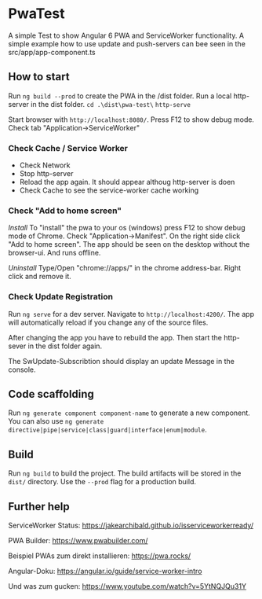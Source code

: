 # PwaTest

A simple Test to show Angular 6 PWA and ServiceWorker functionality.
A simple example how to use update and push-servers can bee seen in the src/app/app-component.ts

## How to start
Run  `ng build --prod` to create the PWA in the /dist folder.
Run a local http-server in the dist folder.
`cd .\dist\pwa-test\`
`http-serve`

Start browser with `http://localhost:8080/`.
Press F12 to show debug mode. 
Check tab "Application->ServiceWorker"

### Check Cache / Service Worker
- Check Network
- Stop http-server 
- Reload the app again. It should appear althoug http-server is doen
- Check Cache to see the service-worker cache working

### Check "Add to home screen"
*Install*
To "install" the pwa to your os (windows) press F12 to show debug mode of Chrome.
Check "Application->Manifest".
On the right side click "Add to home screen".
The app should be seen on the desktop without the browser-ui.
And runs offline.

*Uninstall*
Type/Open "chrome://apps/" in the chrome address-bar.
Right click and remove it.

### Check Update Registration
Run `ng serve` for a dev server. Navigate to `http://localhost:4200/`. 
The app will automatically reload if you change any of the source files.

After changing the app you have to rebuild the app.
Then start the http-sever in the dist folder again.

The SwUpdate-Subscribtion should display an update Message in the console.

## Code scaffolding

Run `ng generate component component-name` to generate a new component. You can also use `ng generate directive|pipe|service|class|guard|interface|enum|module`.

## Build

Run `ng build` to build the project. The build artifacts will be stored in the `dist/` directory. Use the `--prod` flag for a production build.


## Further help

ServiceWorker Status: https://jakearchibald.github.io/isserviceworkerready/

PWA Builder: https://www.pwabuilder.com/

Beispiel PWAs zum direkt installieren:
https://pwa.rocks/

Angular-Doku:
https://angular.io/guide/service-worker-intro

Und was zum gucken:
https://www.youtube.com/watch?v=5YtNQJQu31Y

